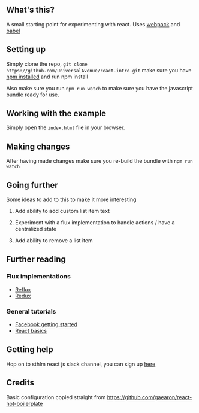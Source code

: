 ## What's this?
A small starting point for experimenting with react.
Uses [webpack](https://webpack.github.io/docs/configuration.htm) and [babel](https://babeljs.io/)

## Setting up
Simply clone the repo, `git clone https://github.com/UniversalAvenue/react-intro.git` make sure you have [npm installed](https://www.npmjs.com/) and run npm install

Also make sure you run `npm run watch` to make sure you have the javascript bundle ready for use.

## Working with the example
Simply open the `index.html` file in your browser.

## Making changes
After having made changes make sure you re-build the bundle with `npm run watch`

## Going further
Some ideas to add to this to make it more interesting

1. Add ability to add custom list item text

2. Experiment with a flux implementation to handle actions / have a centralized state

3. Add ability to remove a list item

## Further reading
### Flux implementations
* [Reflux](http://spoike.ghost.io/deconstructing-reactjss-flux/)
* [Redux](http://redux.js.org/)

### General tutorials
* [Facebook getting started](https://facebook.github.io/react/docs/getting-started.html)
* [React basics](https://scotch.io/tutorials/learning-react-getting-started-and-concepts)

## Getting help
Hop on to sthlm react js slack channel, you can sign up [here](https://docs.google.com/forms/d/1iZQ_pNHu86aa_U9gLw-mNG5edAjmnYYDeqRtiRM_wHo/viewform)

## Credits

Basic configuration copied straight from https://github.com/gaearon/react-hot-boilerplate

